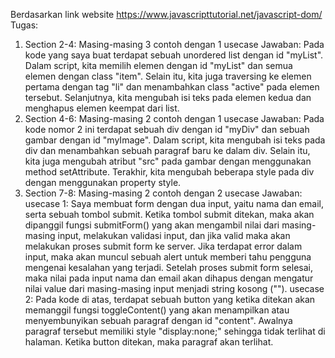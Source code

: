 Berdasarkan link website https://www.javascripttutorial.net/javascript-dom/
Tugas:

1. Section 2-4: Masing-masing 3 contoh dengan 1 usecase
   Jawaban: Pada kode yang saya buat terdapat sebuah unordered list dengan id "myList". Dalam script, kita memilih elemen dengan id "myList" dan semua elemen dengan class "item". Selain itu, kita juga traversing ke elemen pertama dengan tag "li" dan menambahkan class "active" pada elemen tersebut. Selanjutnya, kita mengubah isi teks pada elemen kedua dan menghapus elemen keempat dari list.
2. Section 4-6: Masing-masing 2 contoh dengan 1 usecase
   Jawaban:
   Pada kode nomor 2 ini terdapat sebuah div dengan id "myDiv" dan sebuah gambar dengan id "myImage". Dalam script, kita mengubah isi teks pada div dan menambahkan sebuah paragraf baru ke dalam div. Selain itu, kita juga mengubah atribut "src" pada gambar dengan menggunakan method setAttribute. Terakhir, kita mengubah beberapa style pada div dengan menggunakan property style.
3. Section 7-8: Masing-masing 2 contoh dengan 2 usecase
   Jawaban:
   usecase 1: Saya membuat form dengan dua input, yaitu nama dan email, serta sebuah tombol submit. Ketika tombol submit ditekan, maka akan dipanggil fungsi submitForm() yang akan mengambil nilai dari masing-masing input, melakukan validasi input, dan jika valid maka akan melakukan proses submit form ke server. Jika terdapat error dalam input, maka akan muncul sebuah alert untuk memberi tahu pengguna mengenai kesalahan yang terjadi. Setelah proses submit form selesai, maka nilai pada input nama dan email akan dihapus dengan mengatur nilai value dari masing-masing input menjadi string kosong ("").
   usecase 2: Pada kode di atas, terdapat sebuah button yang ketika ditekan akan memanggil fungsi toggleContent() yang akan menampilkan atau menyembunyikan sebuah paragraf dengan id "content". Awalnya paragraf tersebut memiliki style "display:none;" sehingga tidak terlihat di halaman. Ketika button ditekan, maka paragraf akan terlihat.
